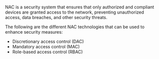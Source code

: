 
NAC is a security system that ensures that only authorized and compliant devices are granted access to the network, preventing unauthorized access, data breaches, and other security threats.

The following are the different NAC technologies that can be used to enhance security measures:

- Discretionary access control (DAC)
- Mandatory access control (MAC)
- Role-based access control (RBAC)